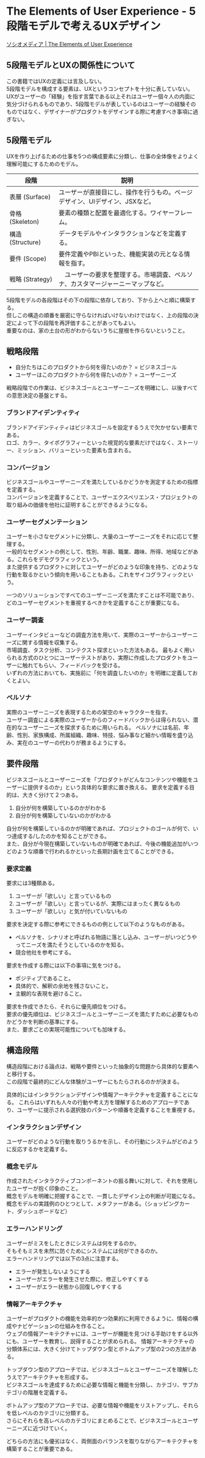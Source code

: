 # The Elements of User Experience - 5段階モデルで考えるUXデザイン

[ソシオメディア | The Elements of User Experience](https://www.sociomedia.co.jp/10473)

## 5段階モデルとUXの関係性について

この書籍ではUXの定義には言及しない。  
5段階モデルを構成する要素は、UXというコンセプトを十分に表していない。  
UXがユーザーの「経験」を指す言葉である以上それはユーザー個々人の内面に気分づけられるものであり、5段階モデルが表しているのはユーザーの経験そのものではなく、デザイナーがプロダクトをデザインする際に考慮すべき事項に過ぎない。

## 5段階モデル

UXを作り上げるための仕事を5つの構成要素に分類し、仕事の全体像をよりよく理解可能にするためのモデル。

| 段階 | 説明 |
| --- | --- |
| 表層 (Surface)　| ユーザーが直接目にし、操作を行うもの。ページデザイン、UIデザイン、JSXなど。 |
| 骨格 (Skeleton)　| 要素の種類と配置を最適化する。ワイヤーフレーム。 |
| 構造 (Structure) | データモデルやインタラクションなどを定義する。 |
| 要件 (Scope)　| 要件定義やPBIといった、機能実装の元となる情報を指す。 |
| 戦略 (Strategy)　|　ユーザーの要求を整理する。市場調査、ペルソナ、カスタマージャーニーマップなど。　|

5段階モデルの各段階はその下の段階に依存しており、下から上へと順に構築する。  
但しこの構造の順番を厳密に守らなければいけないわけではなく、上の段階の決定によって下の段階を再評価することがあってもよい。  
重要なのは、家の土台の形がわからないうちに屋根を作らないということ。

## 戦略段階

- 自分たちはこのプロダクトから何を得たいのか？ = ビジネスゴール
- ユーザーはこのプロダクトから何を得たいのか？ = ユーザーニーズ

戦略段階での作業は、ビジネスゴールとユーザーニーズを明確にし、以後すべての意思決定の基盤とする。

### ブランドアイデンティティ

ブランドアイデンティティはビジネスゴールを設定するうえで欠かせない要素である。  
ロゴ、カラー、タイポグラフィーといった視覚的な要素だけではなく、ストーリー、ミッション、バリューといった要素も含まれる。

### コンバージョン

ビジネスゴールやユーザーニーズを満たしているかどうかを測定するための指標を定義する。  
コンバージョンを定義することで、ユーザーエクスペリエンス・プロジェクトの取り組みの価値を他社に証明することができるようになる。

### ユーザーセグメンテーション

ユーザーを小さなセグメントに分類し、大量のユーザーニーズをそれに応じて整理する。  
一般的なセグメントの例として、性別、年齢、職業、趣味、所得、地域などがある。これらをデモグラフィックという。  
また提供するプロダクトに対してユーザーがどのような印象を持ち、どのような行動を取るかという傾向を用いることもある。これをサイコグラフィックという。

一つのソリューションですべてのユーザーニーズを満たすことは不可能であり、どのユーザーセグメントを重視するべきかを定義することが重要になる。

### ユーザー調査

ユーザーインタビューなどの調査方法を用いて、実際のユーザーからユーザーニーズに関する情報を収集する。  
市場調査、タスク分析、コンテクスト探求といった方法もある。
最もよく用いられる方式のひとつにユーザーテストがあり、実際に作成したプロダクトをユーザーに触れてもらい、フィードバックを受ける。  
いずれの方法においても、実施前に「何を調査したいのか」を明確に定義しておくとよい。

### ペルソナ

実際のユーザーニーズを表現するための架空のキャラクターを指す。  
ユーザー調査による実際のユーザーからのフィードバックからは得られない、潜在的なユーザーニーズを探求するために用いられる。
ペルソナには名前、年齢、性別、家族構成、所属組織、趣味、特技、悩み事など細かい情報を盛り込み、実在のユーザーの代わりが務まるようにする。

## 要件段階

ビジネスゴールとユーザーニーズを「プロダクトがどんなコンテンツや機能をユーザーに提供するのか」という具体的な要求に置き換える。
要求を定義する目的は、大きく分けて２つある。

1. 自分が何を構築しているのかがわかる
2. 自分が何を構築していないのかがわかる

自分が何を構築しているのかが明確であれば、プロジェクトのゴールが何で、いつ達成する/したのかを知ることができる。  
また、自分が今現在構築していないものが明確であれば、今後の機能追加がいつどのような順番で行われるかといった長期計画を立てることができる。

### 要求定義

要求には3種類ある。

1. ユーザーが「欲しい」と言っているもの
2. ユーザーが「欲しい」と言っているが、実際にはまったく異なるもの
3. ユーザーが「欲しい」と気が付いていないもの

要求を決定する際に参考にできるものの例として以下のようなものがある。

- ペルソナを、シナリオと呼ばれる物語に落とし込み、ユーザーがいつどうやってニーズを満たそうとしているのかを知る。
- 競合他社を参考にする。

要求を作成する際には以下の事項に気をつける。

- ポジティブであること。
- 具体的で、解釈の余地を残さないこと。
- 主観的な表現を避けること。

要求を作成できたら、それらに優先順位をつける。  
要求の優先順位は、ビジネスゴールとユーザーニーズを満たすために必要なものかどうかを判断の基準にする。  
また、要求ごとの実現可能性についても加味する。

## 構造段階

構造段階における論点は、戦略や要件といった抽象的な問題から具体的な要素へと移行する。  
この段階で最終的にどんな体験がユーザーにもたらされるのかが決まる。

具体的にはインタラクションデザインや情報アーキテクチャを定義することになる。
これらはいずれも人々の行動や考え方を理解するためのアプローチであり、ユーザーに提示される選択肢のパターンや順番を定義することを重視する。  

### インタラクションデザイン

ユーザーがどのような行動を取りうるかを示し、その行動にシステムがどのように反応するかを定義する。  

### 概念モデル

作成されたインタラクティブコンポーネントの振る舞いに対して、それを使用したユーザーが抱く印象のこと。  
概念モデルを明確に把握することで、一貫したデザイン上の判断が可能になる。  
概念モデルの実践例のひとつとして、メタファーがある。（ショッピングカート、ダッシュボードなど）

### エラーハンドリング

ユーザーがミスをしたときにシステムは何をするのか。  
そもそもミスを未然に防ぐためにシステムには何ができるのか。  
エラーハンドリングでは以下の3点に注意する。

- エラーが発生しないようにする
- ユーザーがエラーを発生させた際に、修正しやすくする
- ユーザーがエラー状態から回復しやすくする

### 情報アーキテクチャ

ユーザーがプロダクトの機能を効率的かつ効果的に利用できるように、情報の構成やナビゲーションの仕組みを作ること。  
ウェブの情報アーキテクチャには、ユーザーが機能を見つける手助けをする以外にも、ユーザーを教育し、説得することが求められる。
情報アーキテクチャの分類体系には、大きく分けてトップダウン型とボトムアップ型の2つの方法がある。

トップダウン型のアプローチでは、ビジネスゴールとユーザーニーズを理解したうえでアーキテクチャを形成する。  
ビジネスゴールを達成するために必要な情報と機能を分類し、カテゴリ、サブカテゴリの階層を定義する。  

ボトムアップ型のアプローチでは、必要な情報や機能をリストアップし、それらを低レベルのカテゴリに分類する。  
さらにそれらを高レベルのカテゴリにまとめることで、ビジネスゴールとユーザーニーズに近づけていく。

どちらの方法にも優劣はなく、両側面のバランスを取りながらアーキテクチャを構築することが重要である。
